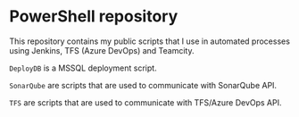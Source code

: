 # PowerShell repository

This repository contains my public scripts that I use in automated processes using Jenkins, TFS (Azure DevOps) and Teamcity. 

`
DeployDB
`
is a MSSQL deployment script.

`
SonarQube
`
are scripts that are used to communicate with SonarQube API.

`
TFS
`
are scripts that are used to communicate with TFS/Azure DevOps API.
